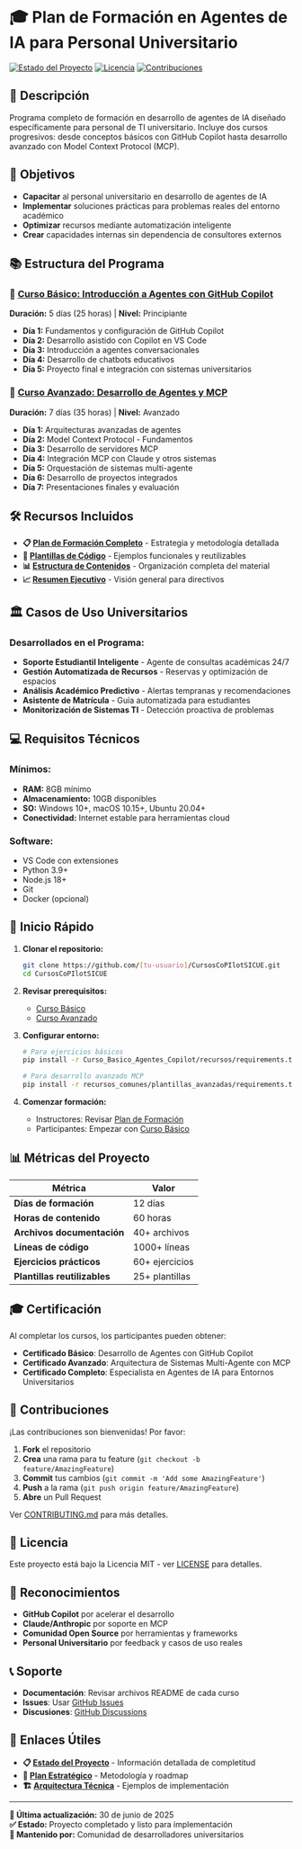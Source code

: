 # 🎓 Plan de Formación en Agentes de IA para Personal Universitario

[![Estado del Proyecto](https://img.shields.io/badge/Estado-Completo-success)](./PROYECTO_COMPLETADO.md)
[![Licencia](https://img.shields.io/badge/Licencia-MIT-blue.svg)](./LICENSE)
[![Contribuciones](https://img.shields.io/badge/Contribuciones-Bienvenidas-brightgreen.svg)](./CONTRIBUTING.md)

## 📖 Descripción

Programa completo de formación en desarrollo de agentes de IA diseñado específicamente para personal de TI universitario. Incluye dos cursos progresivos: desde conceptos básicos con GitHub Copilot hasta desarrollo avanzado con Model Context Protocol (MCP).

## 🎯 Objetivos

- **Capacitar** al personal universitario en desarrollo de agentes de IA
- **Implementar** soluciones prácticas para problemas reales del entorno académico
- **Optimizar** recursos mediante automatización inteligente
- **Crear** capacidades internas sin dependencia de consultores externos

## 📚 Estructura del Programa

### 🌟 [Curso Básico: Introducción a Agentes con GitHub Copilot](./Curso_Basico_Agentes_Copilot/)
**Duración:** 5 días (25 horas) | **Nivel:** Principiante

- **Día 1:** Fundamentos y configuración de GitHub Copilot
- **Día 2:** Desarrollo asistido con Copilot en VS Code
- **Día 3:** Introducción a agentes conversacionales
- **Día 4:** Desarrollo de chatbots educativos
- **Día 5:** Proyecto final e integración con sistemas universitarios

### 🚀 [Curso Avanzado: Desarrollo de Agentes y MCP](./Curso_Avanzado_Agentes_MCP/)
**Duración:** 7 días (35 horas) | **Nivel:** Avanzado

- **Día 1:** Arquitecturas avanzadas de agentes
- **Día 2:** Model Context Protocol - Fundamentos
- **Día 3:** Desarrollo de servidores MCP
- **Día 4:** Integración MCP con Claude y otros sistemas
- **Día 5:** Orquestación de sistemas multi-agente
- **Día 6:** Desarrollo de proyectos integrados
- **Día 7:** Presentaciones finales y evaluación

## 🛠️ Recursos Incluidos

- **📋 [Plan de Formación Completo](./Plan_Formacion_Agentes_Mejorado.md)** - Estrategia y metodología detallada
- **🔧 [Plantillas de Código](./recursos_comunes/)** - Ejemplos funcionales y reutilizables
- **📊 [Estructura de Contenidos](./estructura_contenidos.md)** - Organización completa del material
- **📈 [Resumen Ejecutivo](./resumen_ejecutivo.md)** - Visión general para directivos

## 🏛️ Casos de Uso Universitarios

### Desarrollados en el Programa:
- **Soporte Estudiantil Inteligente** - Agente de consultas académicas 24/7
- **Gestión Automatizada de Recursos** - Reservas y optimización de espacios
- **Análisis Académico Predictivo** - Alertas tempranas y recomendaciones
- **Asistente de Matrícula** - Guía automatizada para estudiantes
- **Monitorización de Sistemas TI** - Detección proactiva de problemas

## 💻 Requisitos Técnicos

### Mínimos:
- **RAM:** 8GB mínimo
- **Almacenamiento:** 10GB disponibles
- **SO:** Windows 10+, macOS 10.15+, Ubuntu 20.04+
- **Conectividad:** Internet estable para herramientas cloud

### Software:
- VS Code con extensiones
- Python 3.9+
- Node.js 18+
- Git
- Docker (opcional)

## 🚀 Inicio Rápido

1. **Clonar el repositorio:**
   ```bash
   git clone https://github.com/[tu-usuario]/CursosCoPIlotSICUE.git
   cd CursosCoPIlotSICUE
   ```

2. **Revisar prerequisitos:**
   - [Curso Básico](./Curso_Basico_Agentes_Copilot/README.md#prerequisitos)
   - [Curso Avanzado](./Curso_Avanzado_Agentes_MCP/README.md#prerequisitos)

3. **Configurar entorno:**
   ```bash
   # Para ejercicios básicos
   pip install -r Curso_Basico_Agentes_Copilot/recursos/requirements.txt
   
   # Para desarrollo avanzado MCP
   pip install -r recursos_comunes/plantillas_avanzadas/requirements.txt
   ```

4. **Comenzar formación:**
   - Instructores: Revisar [Plan de Formación](./Plan_Formacion_Agentes_Mejorado.md)
   - Participantes: Empezar con [Curso Básico](./Curso_Basico_Agentes_Copilot/dia1/)

## 📊 Métricas del Proyecto

| Métrica | Valor |
|---------|-------|
| **Días de formación** | 12 días |
| **Horas de contenido** | 60 horas |
| **Archivos documentación** | 40+ archivos |
| **Líneas de código** | 1000+ líneas |
| **Ejercicios prácticos** | 60+ ejercicios |
| **Plantillas reutilizables** | 25+ plantillas |

## 🎓 Certificación

Al completar los cursos, los participantes pueden obtener:

- **Certificado Básico**: Desarrollo de Agentes con GitHub Copilot
- **Certificado Avanzado**: Arquitectura de Sistemas Multi-Agente con MCP
- **Certificado Completo**: Especialista en Agentes de IA para Entornos Universitarios

## 🤝 Contribuciones

¡Las contribuciones son bienvenidas! Por favor:

1. **Fork** el repositorio
2. **Crea** una rama para tu feature (`git checkout -b feature/AmazingFeature`)
3. **Commit** tus cambios (`git commit -m 'Add some AmazingFeature'`)
4. **Push** a la rama (`git push origin feature/AmazingFeature`)
5. **Abre** un Pull Request

Ver [CONTRIBUTING.md](./CONTRIBUTING.md) para más detalles.

## 📄 Licencia

Este proyecto está bajo la Licencia MIT - ver [LICENSE](./LICENSE) para detalles.

## 🙏 Reconocimientos

- **GitHub Copilot** por acelerar el desarrollo
- **Claude/Anthropic** por soporte en MCP
- **Comunidad Open Source** por herramientas y frameworks
- **Personal Universitario** por feedback y casos de uso reales

## 📞 Soporte

- **Documentación**: Revisar archivos README de cada curso
- **Issues**: Usar [GitHub Issues](https://github.com/[tu-usuario]/CursosCoPIlotSICUE/issues)
- **Discusiones**: [GitHub Discussions](https://github.com/[tu-usuario]/CursosCoPIlotSICUE/discussions)

## 🔗 Enlaces Útiles

- **📋 [Estado del Proyecto](./PROYECTO_COMPLETADO.md)** - Información detallada de completitud
- **🎯 [Plan Estratégico](./Plan_Formacion_Agentes_Mejorado.md)** - Metodología y roadmap
- **🏗️ [Arquitectura Técnica](./recursos_comunes/plantillas_avanzadas/)** - Ejemplos de implementación

---

**📅 Última actualización:** 30 de junio de 2025  
**✅ Estado:** Proyecto completado y listo para implementación  
**🎯 Mantenido por:** Comunidad de desarrolladores universitarios
